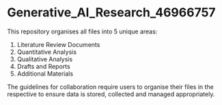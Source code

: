 # Generative_AI_Research_46966757

This repository organises all files into 5 unique areas:
1. Literature Review Documents
2. Quantitative Analysis
3. Qualitative Analysis
4. Drafts and Reports
5. Additional Materials

The guidelines for collaboration require users to organise their files in the respective
to ensure data is stored, collected and managed appropriately.

